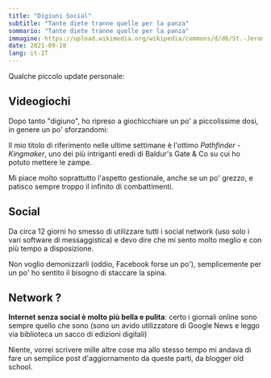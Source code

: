 ```yaml
---
title: "Digiuni Social"
subtitle: "Tante diete tranne quelle per la panza"
sommario: "Tante diete tranne quelle per la panza"
immagine: https://upload.wikimedia.org/wikipedia/commons/d/d6/St.-Jerome-In-His-Study.jpg
date: 2021-09-28
lang: it-IT
---
```


Qualche piccolo update personale:

## Videogiochi

Dopo tanto "digiuno", ho ripreso a giochicchiare un po' a piccolissime dosi, in genere un po' sforzandomi:

Il mio titolo di riferimento nelle ultime settimane è l'ottimo _Pathfinder - Kingmaker_, uno dei più intriganti eredi di Baldur's Gate & Co su cui ho potuto mettere le zampe.

Mi piace molto soprattutto l'aspetto gestionale, anche se un po' grezzo, e patisco sempre troppo il infinito di combattimenti.

## Social

Da circa 12 giorni ho smesso di utilizzare tutti i social network (uso solo i vari software di messaggistica) e devo dire che mi sento molto meglio e con più tempo a disposizione.

Non voglio demonizzarli (oddio, Facebook forse un po'), semplicemente per un po' ho sentito il bisogno di staccare la spina.

## Network ?

**Internet senza social è molto più bella e pulita**: certo i giornali online sono sempre quello che sono (sono un avido utilizzatore di Google News e leggo via biblioteca un sacco di edizioni digitali)

Niente, vorrei scrivere mille altre cose ma allo stesso tempo mi andava di fare un semplice post d'aggiornamento da queste parti, da blogger old school.
